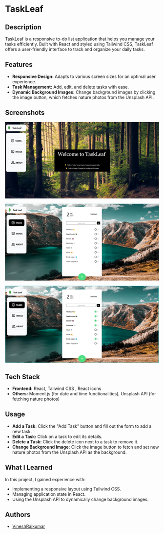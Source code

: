 # TaskLeaf 

## Description
TaskLeaf is a responsive to-do list application that helps you manage your tasks efficiently. Built with React and styled using Tailwind CSS, TaskLeaf offers a user-friendly interface to track and organize your daily tasks.

## Features

- **Responsive Design:** Adapts to various screen sizes for an optimal user experience.
- **Task Management:** Add, edit, and delete tasks with ease.
- **Dynamic Background Images:** Change background images by clicking the image button, which fetches nature photos from the Unsplash API.

## Screenshots

![TaskLeaf Screenshot](https://github.com/VineshRajkumar/TaskLeaf/blob/0b700f87fe823f00d3e84761f5091fe8a6332e06/Screenshot%202024-07-19%20212910.png)

![TaskLeaf Screenshot](https://github.com/VineshRajkumar/TaskLeaf/blob/0b700f87fe823f00d3e84761f5091fe8a6332e06/ext1.png)

![TaskLeaf Screenshot](https://github.com/VineshRajkumar/TaskLeaf/blob/0b700f87fe823f00d3e84761f5091fe8a6332e06/ext2.png)

## Tech Stack

- **Frontend:** React, Tailwind CSS , React icons
- **Others:** Moment.js (for date and time functionalities), Unsplash API (for fetching nature photos)


## Usage

- **Add a Task:** Click the "Add Task" button and fill out the form to add a new task.
- **Edit a Task:** Click on a task to edit its details.
- **Delete a Task:** Click the delete icon next to a task to remove it.
- **Change Background Image:** Click the image button to fetch and set new nature photos from the Unsplash API as the background.




## What I Learned

In this project, I gained experience with:

- Implementing a responsive layout using Tailwind CSS.
- Managing application state in React.
- Using the Unsplash API to dynamically change background images.


## Authors

- [VineshRajkumar](https://github.com/VineshRajkumar)
